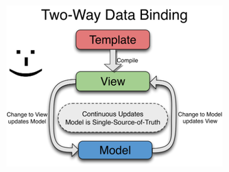 <!-- ## AngularJS Two-Way Data Binding -->

![alt resources/angularjs/angularjs-twoway-databinding.png](resources/angularjs/angularjs-twoway-databinding.png)
<!-- .element: class="medium" -->